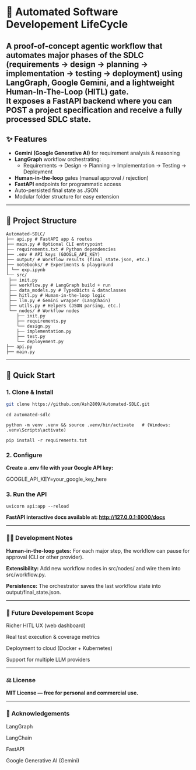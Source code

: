# 🧩 Automated Software Developement LifeCycle

A proof-of-concept **agentic workflow** that automates major phases of the SDLC (requirements → design → planning → implementation → testing → deployment) using **LangGraph**, **Google Gemini**, and a lightweight **Human-In-The-Loop (HITL)** gate.  
It exposes a **FastAPI** backend where you can POST a project specification and receive a fully processed SDLC state.
---

## ✨ Features

- **Gemini (Google Generative AI)** for requirement analysis & reasoning
- **LangGraph** workflow orchestrating:
  - Requirements → Design → Planning → Implementation → Testing → Deployment
- **Human-in-the-loop** gates (manual approval / rejection)
- **FastAPI** endpoints for programmatic access
- Auto-persisted final state as JSON
- Modular folder structure for easy extension

---

## 📁 Project Structure
```
Automated-SDLC/
├── api.py # FastAPI app & routes
├── main.py # Optional CLI entrypoint
├── requirements.txt # Python dependencies
├── .env # API keys (GOOGLE_API_KEY)
├── output/ # Workflow results (final_state.json, etc.)
├── notebooks/ # Experiments & playground
│ └── exp.ipynb
└── src/
 ├── init.py
 ├── workflow.py # LangGraph build + run
 ├── data_models.py # TypedDicts & dataclasses
 ├── hitl.py # Human-in-the-loop logic
 ├── llm.py # Gemini wrapper (LangChain)
 ├── utils.py # Helpers (JSON parsing, etc.)
 └── nodes/ # Workflow nodes
    ├── init.py
    ├── requirements.py
    └── design.py
    ├── implementation.py
    ├── test.py
    └── deployement.py
├── api.py
├── main.py
```


---

## 🚀 Quick Start

### 1. Clone & Install
```bash
git clone https://github.com/Ash2809/Automated-SDLC.git
```

```
cd automated-sdlc
```
```
python -m venv .venv && source .venv/bin/activate   # (Windows: .venv\Scripts\activate)
```
```
pip install -r requirements.txt
```
### 2. Configure

**Create a .env file with your Google API key:**

GOOGLE_API_KEY=your_google_key_here

### 3. Run the API
```
uvicorn api:app --reload
```
**FastAPI interactive docs available at: http://127.0.0.1:8000/docs**

---
### 🧑‍💻 Development Notes

**Human-in-the-loop gates:** For each major step, the workflow can pause for approval (CLI or other provider).

**Extensibility:** Add new workflow nodes in src/nodes/ and wire them into src/workflow.py.

**Persistence:** The orchestrator saves the last workflow state into output/final_state.json.

---

### 🔮 Future Developement Scope

Richer HITL UX (web dashboard)

Real test execution & coverage metrics

Deployment to cloud (Docker + Kubernetes)

Support for multiple LLM providers

---

### ⚖️ License

**MIT License — free for personal and commercial use.**

---

### 🙏 Acknowledgements

LangGraph

LangChain

FastAPI

Google Generative AI (Gemini)